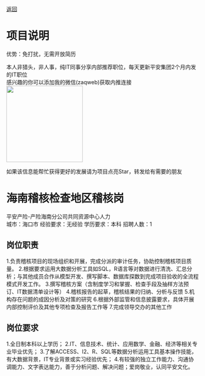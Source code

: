 [返回](../)

# 项目说明

优势：免打扰，无需开放简历

本人非猎头，非人事，纯IT同事分享内部推荐职位，每天更新平安集团2个月内发的IT职位  
感兴趣的你可以添加我的微信(zaqweb)获取内推连接  
<img src="https://github.com/zaqweb/PA-IT-JOBS/blob/master/WechatICode.jpeg"  height="200" width="200">

如果该信息能帮忙获得更好的发展请为项目点亮Star，转发给有需要的朋友

# 海南稽核检查地区稽核岗
平安产险-产险海南分公司共同资源中心人力  
城市：海口市 经验要求：无经验 学历要求：本科  招聘人数：1

## 岗位职责
1.负责稽核项目的现场组织和开展，完成分派的审计任务，协助控制稽核项目质量。
2.根据要求运用大数据分析工具如SQL，R语言等对数据进行清洗、汇总分析；与其他成员合作从模型开发、撰写脚本、数据库探数到完成项目验收的全流程模式开发工作。
3.撰写稽核方案（含制度学习和掌握、检查手段及抽样方法预订、IT数据清单设计等）
4.稽核报告的起草，稽核结果的归纳、分析与反馈
5.机构存在问题的成因分析及对策的研究
6.根据外部监管和信息披露要求，具体开展内部控制评价及其他专项检查及报告工作等
7.完成领导交办的其他工作

## 岗位要求
1.全日制本科以上学历；
2.IT、信息技术、统计、应用数学、金融、经济等相关专业毕业优先；
3.了解ACCESS、I2、R、SQL等数据分析运用工具基本操作技能，有大数据背景，IT专业背景或实习经验优先；
4.有较强的独立工作能力、沟通协调能力、文字表达能力，善于分析问题、解决问题；爱岗敬业，认同平安文化。





